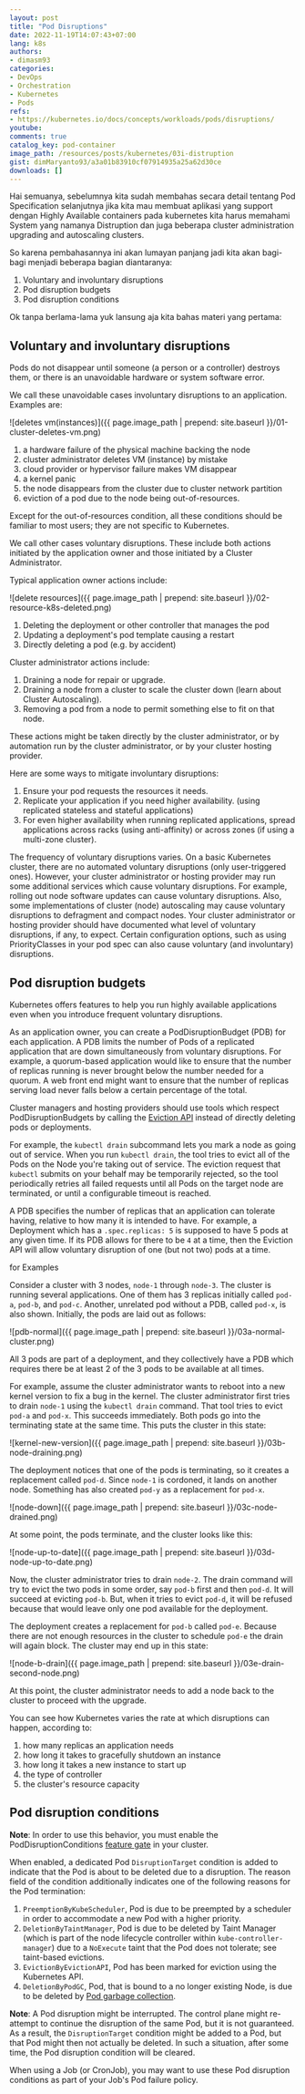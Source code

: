 ```yaml
---
layout: post
title: "Pod Disruptions"
date: 2022-11-19T14:07:43+07:00
lang: k8s
authors:
- dimasm93
categories:
- DevOps
- Orchestration
- Kubernetes
- Pods
refs: 
- https://kubernetes.io/docs/concepts/workloads/pods/disruptions/
youtube: 
comments: true
catalog_key: pod-container
image_path: /resources/posts/kubernetes/03i-distruption
gist: dimMaryanto93/a3a01b83910cf07914935a25a62d30ce
downloads: []
---
```


Hai semuanya, sebelumnya kita sudah membahas secara detail tentang Pod Specification selanjutnya jika kita mau membuat aplikasi yang support dengan Highly Available containers pada kubernetes kita harus memahami System yang namanya Distruption dan juga beberapa cluster administration upgrading and autoscaling clusters.

So karena pembahasannya ini akan lumayan panjang jadi kita akan bagi-bagi menjadi beberapa bagian diantaranya:

1. Voluntary and involuntary disruptions
2. Pod disruption budgets
3. Pod disruption conditions

Ok tanpa berlama-lama yuk lansung aja kita bahas materi yang pertama:

<!--more-->

## Voluntary and involuntary disruptions

Pods do not disappear until someone (a person or a controller) destroys them, or there is an unavoidable hardware or system software error.

We call these unavoidable cases involuntary disruptions to an application. Examples are:

![deletes vm(instances)]({{ page.image_path | prepend: site.baseurl }}/01-cluster-deletes-vm.png)

1. a hardware failure of the physical machine backing the node
2. cluster administrator deletes VM (instance) by mistake
3. cloud provider or hypervisor failure makes VM disappear
4. a kernel panic
5. the node disappears from the cluster due to cluster network partition
6. eviction of a pod due to the node being out-of-resources.

Except for the out-of-resources condition, all these conditions should be familiar to most users; they are not specific to Kubernetes.

We call other cases voluntary disruptions. These include both actions initiated by the application owner and those initiated by a Cluster Administrator. 

Typical application owner actions include:

![delete resources]({{ page.image_path | prepend: site.baseurl }}/02-resource-k8s-deleted.png)

1. Deleting the deployment or other controller that manages the pod
2. Updating a deployment's pod template causing a restart
3. Directly deleting a pod (e.g. by accident)

Cluster administrator actions include:

1. Draining a node for repair or upgrade.
2. Draining a node from a cluster to scale the cluster down (learn about Cluster Autoscaling).
3. Removing a pod from a node to permit something else to fit on that node.

These actions might be taken directly by the cluster administrator, or by automation run by the cluster administrator, or by your cluster hosting provider.

Here are some ways to mitigate involuntary disruptions:

1. Ensure your pod requests the resources it needs.
2. Replicate your application if you need higher availability. (using replicated stateless and stateful applications)
3. For even higher availability when running replicated applications, spread applications across racks (using anti-affinity) or across zones (if using a multi-zone cluster).

The frequency of voluntary disruptions varies. On a basic Kubernetes cluster, there are no automated voluntary disruptions (only user-triggered ones). However, your cluster administrator or hosting provider may run some additional services which cause voluntary disruptions. For example, rolling out node software updates can cause voluntary disruptions. Also, some implementations of cluster (node) autoscaling may cause voluntary disruptions to defragment and compact nodes. Your cluster administrator or hosting provider should have documented what level of voluntary disruptions, if any, to expect. Certain configuration options, such as using PriorityClasses in your pod spec can also cause voluntary (and involuntary) disruptions.

## Pod disruption budgets

Kubernetes offers features to help you run highly available applications even when you introduce frequent voluntary disruptions.

As an application owner, you can create a PodDisruptionBudget (PDB) for each application. A PDB limits the number of Pods of a replicated application that are down simultaneously from voluntary disruptions. For example, a quorum-based application would like to ensure that the number of replicas running is never brought below the number needed for a quorum. A web front end might want to ensure that the number of replicas serving load never falls below a certain percentage of the total.

Cluster managers and hosting providers should use tools which respect PodDisruptionBudgets by calling the [Eviction API](https://kubernetes.io/docs/tasks/administer-cluster/safely-drain-node/#eviction-api) instead of directly deleting pods or deployments.

For example, the `kubectl drain` subcommand lets you mark a node as going out of service. When you run `kubectl drain`, the tool tries to evict all of the Pods on the Node you're taking out of service. The eviction request that `kubectl` submits on your behalf may be temporarily rejected, so the tool periodically retries all failed requests until all Pods on the target node are terminated, or until a configurable timeout is reached.

A PDB specifies the number of replicas that an application can tolerate having, relative to how many it is intended to have. For example, a Deployment which has a `.spec.replicas: 5` is supposed to have 5 pods at any given time. If its PDB allows for there to be `4` at a time, then the Eviction API will allow voluntary disruption of one (but not two) pods at a time.

for Examples

Consider a cluster with 3 nodes, `node-1` through `node-3`. The cluster is running several applications. One of them has 3 replicas initially called `pod-a`, `pod-b`, and `pod-c`. Another, unrelated pod without a PDB, called `pod-x`, is also shown. Initially, the pods are laid out as follows:

![pdb-normal]({{ page.image_path | prepend: site.baseurl }}/03a-normal-cluster.png)

All 3 pods are part of a deployment, and they collectively have a PDB which requires there be at least 2 of the 3 pods to be available at all times.

For example, assume the cluster administrator wants to reboot into a new kernel version to fix a bug in the kernel. The cluster administrator first tries to drain `node-1` using the `kubectl drain` command. That tool tries to evict `pod-a` and `pod-x`. This succeeds immediately. Both pods go into the terminating state at the same time. This puts the cluster in this state:

![kernel-new-version]({{ page.image_path | prepend: site.baseurl }}/03b-node-draining.png)

The deployment notices that one of the pods is terminating, so it creates a replacement called `pod-d`. Since `node-1` is cordoned, it lands on another node. Something has also created `pod-y` as a replacement for `pod-x`.

![node-down]({{ page.image_path | prepend: site.baseurl }}/03c-node-drained.png)

At some point, the pods terminate, and the cluster looks like this:

![node-up-to-date]({{ page.image_path | prepend: site.baseurl }}/03d-node-up-to-date.png)

Now, the cluster administrator tries to drain `node-2`. The drain command will try to evict the two pods in some order, say `pod-b` first and then `pod-d`. It will succeed at evicting `pod-b`. But, when it tries to evict `pod-d`, it will be refused because that would leave only one pod available for the deployment.

The deployment creates a replacement for `pod-b` called `pod-e`. Because there are not enough resources in the cluster to schedule `pod-e` the drain will again block. The cluster may end up in this state:

![node-b-drain]({{ page.image_path | prepend: site.baseurl }}/03e-drain-second-node.png)

At this point, the cluster administrator needs to add a node back to the cluster to proceed with the upgrade.

You can see how Kubernetes varies the rate at which disruptions can happen, according to:

1. how many replicas an application needs
2. how long it takes to gracefully shutdown an instance
3. how long it takes a new instance to start up
4. the type of controller
5. the cluster's resource capacity

## Pod disruption conditions

**Note**: In order to use this behavior, you must enable the PodDisruptionConditions [feature gate](https://kubernetes.io/docs/reference/command-line-tools-reference/feature-gates/) in your cluster.

When enabled, a dedicated Pod `DisruptionTarget` condition is added to indicate that the Pod is about to be deleted due to a disruption. The reason field of the condition additionally indicates one of the following reasons for the Pod termination:

1. `PreemptionByKubeScheduler`, Pod is due to be preempted by a scheduler in order to accommodate a new Pod with a higher priority.
2. `DeletionByTaintManager`, Pod is due to be deleted by Taint Manager (which is part of the node lifecycle controller within `kube-controller-manager`) due to a `NoExecute` taint that the Pod does not tolerate; see taint-based evictions.
3. `EvictionByEvictionAPI`, Pod has been marked for eviction using the Kubernetes API.
4. `DeletionByPodGC`, Pod, that is bound to a no longer existing Node, is due to be deleted by [Pod garbage collection](https://kubernetes.io/docs/concepts/workloads/pods/pod-lifecycle/#pod-garbage-collection).

**Note**: A Pod disruption might be interrupted. The control plane might re-attempt to continue the disruption of the same Pod, but it is not guaranteed. As a result, the `DisruptionTarget` condition might be added to a Pod, but that Pod might then not actually be deleted. In such a situation, after some time, the Pod disruption condition will be cleared.

When using a Job (or CronJob), you may want to use these Pod disruption conditions as part of your Job's Pod failure policy.